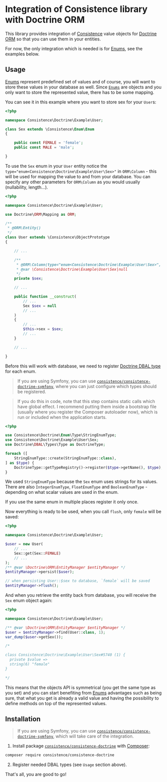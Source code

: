 Integration of Consistence library with Doctrine ORM
====================================================

This library provides integration of [Consistence](https://github.com/consistence/consistence) value objects for [Doctrine ORM](http://docs.doctrine-project.org/projects/doctrine-orm/en/latest/) so that you can use them in your entities.

For now, the only integration which is needed is for [Enums](https://github.com/consistence/consistence/blob/master/docs/Enum/enums.md), see the examples below.

Usage
-----

[Enums](https://github.com/consistence/consistence/blob/master/docs/Enum/enums.md) represent predefined set of values and of course, you will want to store these values in your database as well. Since [`Enums`](https://github.com/consistence/consistence/blob/master/src/Enum/Enum.php) are objects and you only want to store the represented value, there has to be some mapping.

You can see it in this example where you want to store sex for your `User`s:

```php
<?php

namespace Consistence\Doctrine\Example\User;

class Sex extends \Consistence\Enum\Enum
{

	public const FEMALE = 'female';
	public const MALE = 'male';

}
```

To use the `Sex` enum in your `User` entity notice the `type="enum<Consistence\Doctrine\Example\User\Sex>"` in `ORM\Column` - this will be used for mapping the value to and from your database. You can specify any other parameters for `ORM\Column` as you would usually (nullability, length...).

```php
<?php

namespace Consistence\Doctrine\Example\User;

use Doctrine\ORM\Mapping as ORM;

/**
 * @ORM\Entity()
 */
class User extends \Consistence\ObjectPrototype
{

	// ...

	/**
	 * @ORM\Column(type="enum<Consistence\Doctrine\Example\User\Sex>", nullable=true)
	 * @var \Consistence\Doctrine\Example\User\Sex|null
	 */
	private $sex;

	// ...

	public function __construct(
		// ...
		Sex $sex = null
		// ...
	)
	{
		// ...
		$this->sex = $sex;
		// ...
	}

	// ...

}
```

Before this will work with database, we need to register [Doctrine DBAL type](https://www.doctrine-project.org/projects/doctrine-dbal/en/latest/reference/types.html#custom-mapping-types) for each enum.

> If you are using Symfony, you can use [`consistence/consistence-doctrine-symfony`](https://github.com/consistence/consistence-doctrine-symfony), where you can just configure which types should be registered.

> If you do this in code, note that this step contains static calls which have global effect. I recommend putting them inside a bootstrap file (usually where you register the Composer autoloader now), which is run or included when the application starts.

```php
<?php

use Consistence\Doctrine\Enum\Type\StringEnumType;
use Consistence\Doctrine\Example\User\Sex;
use Doctrine\DBAL\Types\Type as DoctrineType;

foreach ([
	StringEnumType::create(StringEnumType::class),
] as $type) {
	DoctrineType::getTypeRegistry()->register($type->getName(), $type);
}
```

We used `StringEnumType` because the `Sex` enum uses strings for its values. There are also `IntegerEnumType`, `FloatEnumType` and `BooleanEnumType` - depending on what scalar values are used in the enum.

If you use the same enum in multiple places register it only once.

Now everything is ready to be used, when you call `flush`, only `female` will be saved:

```php
<?php

namespace Consistence\Doctrine\Example\User;

$user = new User(
	// ...
	Sex::get(Sex::FEMALE)
	// ...
);
/** @var \Doctrine\ORM\EntityManager $entityManager */
$entityManager->persist($user);

// when persisting User::$sex to database, `female` will be saved
$entityManager->flush();
```

And when you retrieve the entity back from database, you will receive the `Sex` enum object again:

```php
<?php

namespace Consistence\Doctrine\Example\User;

/** @var \Doctrine\ORM\EntityManager $entityManager */
$user = $entityManager->find(User::class, 1);
var_dump($user->getSex());

/*

class Consistence\Doctrine\Example\User\Sex#5740 (1) {
  private $value =>
  string(6) "female"
}

*/
```

This means that the objects API is symmetrical (you get the same type as you set) and you can start benefiting from [Enums](https://github.com/consistence/consistence/blob/master/docs/Enum/enums.md) advantages such as being sure, that what you get is already a valid value and having the possibility to define methods on top of the represented values.

Installation
------------

> If you are using Symfony, you can use [`consistence/consistence-doctrine-symfony`](https://github.com/consistence/consistence-doctrine-symfony), which will take care of the integration.

1) Install package [`consistence/consistence-doctrine`](https://packagist.org/packages/consistence/consistence-doctrine) with [Composer](https://getcomposer.org/):

```bash
composer require consistence/consistence-doctrine
```

2) Register needed DBAL types (see `Usage` section above).

That's all, you are good to go!
